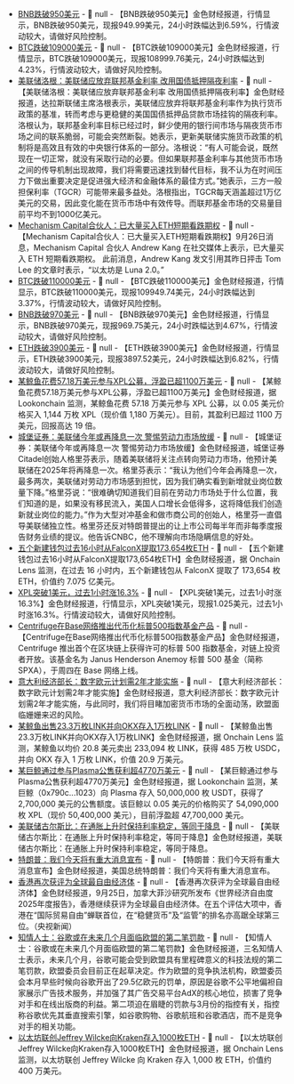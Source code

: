 - [BNB跌破950美元]() - 📰 null - 【BNB跌破950美元】金色财经报道，行情显示，BNB跌破950美元，现报949.99美元，24小时跌幅达到6.59%，行情波动较大，请做好风险控制。
- [BTC跌破109000美元]() - 📰 null - 【BTC跌破109000美元】金色财经报道，行情显示，BTC跌破109000美元，现报108999.76美元，24小时跌幅达到4.23%，行情波动较大，请做好风险控制。
- [美联储洛根：美联储应放弃联邦基金利率 改用国债抵押隔夜利率](https://flash.jin10.com/detail/20250926015115178800) - 📰 null - 【美联储洛根：美联储应放弃联邦基金利率 改用国债抵押隔夜利率】金色财经报道，达拉斯联储主席洛根表示，美联储应放弃将联邦基金利率作为执行货币政策的基准，转而考虑与更稳健的美国国债抵押品贷款市场挂钩的隔夜利率。洛根认为，联邦基金利率目标已经过时，鲜少使用的银行间市场与隔夜货币市场之间的联系脆弱，可能会突然断裂。她表示，更新美联储实施货币政策的机制将是高效且有效的中央银行体系的一部分。洛根说：“有人可能会说，既然现在一切正常，就没有采取行动的必要。但如果联邦基金利率与其他货币市场之间的传导机制出现故障，我们将需要迅速找到替代目标，我不认为在时间压力下做出重要决定是促进强大经济和金融体系的最佳方式。”她表示，三方一般担保利率（TGCR）可能带来最多益处。洛根指出，TGCR每天涵盖超过1万亿美元的交易，因此变化能在货币市场中有效传导。而联邦基金市场的交易量目前平均不到1000亿美元。
- [Mechanism Capital合伙人：已大量买入ETH短期看跌期权](https://x.com/Rewkang/status/1971257886346183075) - 📰 null - 【Mechanism Capital合伙人：已大量买入ETH短期看跌期权】9月26日消息，Mechanism Capital 合伙人 Andrew Kang 在社交媒体上表示，已大量买入 ETH 短期看跌期权。 
此前消息，Andrew Kang 发文引用其昨日抨击 Tom Lee 的文章时表示，“以太坊是 Luna 2.0。”
- [BTC跌破110000美元]() - 📰 null - 【BTC跌破110000美元】金色财经报道，行情显示，BTC跌破110000美元，现报109949.74美元，24小时跌幅达到3.37%，行情波动较大，请做好风险控制。
- [BNB跌破970美元]() - 📰 null - 【BNB跌破970美元】金色财经报道，行情显示，BNB跌破970美元，现报969.75美元，24小时跌幅达到4.67%，行情波动较大，请做好风险控制。
- [ETH跌破3900美元]() - 📰 null - 【ETH跌破3900美元】金色财经报道，行情显示，ETH跌破3900美元，现报3897.52美元，24小时跌幅达到6.82%，行情波动较大，请做好风险控制。
- [某鲸鱼花费57.18万美元参与XPL公募，浮盈已超1100万美元](https://x.com/lookonchain/status/1971260006000664916) - 📰 null - 【某鲸鱼花费57.18万美元参与XPL公募，浮盈已超1100万美元】金色财经报道，据 Lookonchain 监测，某鲸鱼花费 57.18 万美元参与 XPL 公募，以 0.05 美元价格买入 1,144 万枚 XPL（现价值 1,180 万美元）。目前，其盈利已超过 1100 万美元，回报高达 19 倍。
- [城堡证券：美联储今年或再降息一次 警惕劳动力市场放缓](https://flash.jin10.com/detail/20250926005140422800) - 📰 null - 【城堡证券：美联储今年或再降息一次 警惕劳动力市场放缓】金色财经报道，城堡证券Citadel创始人格里芬表示，随着美联储将关注点转向劳动力市场，他预计美联储在2025年将再降息一次。格里芬表示：“我认为他们今年会再降息一次，最多两次，美联储对劳动力市场感到担忧，因为我们确实看到新增就业岗位数量下降。”格里芬说：“很难确切知道我们目前在劳动力市场处于什么位置，我们知道的是，如果没有移民流入，美国人口增长会低得多，这将降低我们创造新就业岗位的能力。”作为大型对冲基金和做市商公司的创始人，格里芬一直倡导美联储独立性。格里芬还反对特朗普提出的让上市公司每半年而非每季度报告财务业绩的提议。他告诉CNBC，他不理解向市场隐瞒信息的好处。
- [五个新建钱包过去16小时从FalconX提取173,654枚ETH](https://x.com/OnchainLens/status/1971256524195627024) - 📰 null - 【五个新建钱包过去16小时从FalconX提取173,654枚ETH】金色财经报道，据 Onchain Lens 监测，在过去 16 小时内，五个新建钱包从 FalconX 提取了 173,654 枚 ETH，价值约 7.075 亿美元。
- [XPL突破1美元，过去1小时涨16.3%]() - 📰 null - 【XPL突破1美元，过去1小时涨16.3%】金色财经报道，行情显示，XPL突破1美元，现报1.025美元，过去1小时涨16.3%。行情波动较大，请做好风险控制。
- [Centrifuge在Base网络推出代币化标普500指数基金产品](https://www.coindesk.com/business/2025/09/25/centrifuge-launches-tokenized-s-and-p-500-index-fund-on-coinbase-s-base-network) - 📰 null - 【Centrifuge在Base网络推出代币化标普500指数基金产品】金色财经报道，Centrifuge 推出首个在区块链上获得许可的标普 500 指数基金，对链上投资者开放。该基金名为 Janus Henderson Anemoy 标普 500 基金（简称 SPXA），于周四在 Base 网络上线。
- [意大利经济部长：数字欧元计划需2年才能实施](https://flash.jin10.com/detail/20250926002923553800) - 📰 null - 【意大利经济部长：数字欧元计划需2年才能实施】金色财经报道，意大利经济部长：数字欧元计划需2年才能实施，与此同时，我们将目睹加密货币市场的全面动荡，欧盟面临姗姗来迟的风险。
- [某鲸鱼出售23.3万枚LINK并向OKX存入1万枚LINK](https://x.com/OnchainLens/status/1971249254766362831) - 📰 null - 【某鲸鱼出售23.3万枚LINK并向OKX存入1万枚LINK】金色财经报道，据 Onchain Lens 监测，某鲸鱼以均价 20.8 美元卖出 233,094 枚 LINK，获得 485 万枚 USDC，并向 OKX 存入 1 万枚 LINK，价值 20.9 万美元。
- [某巨鲸通过参与Plasma公售获利超4770万美元](https://x.com/lookonchain/status/1971250697078542676) - 📰 null - 【某巨鲸通过参与Plasma公售获利超4770万美元】金色财经报道，据 Lookonchain 监测，某巨鲸（0x790c...1023）向 Plasma 存入 50,000,000 枚 USDT，获得了 2,700,000 美元的公售额度。该巨鲸以 0.05 美元的价格购买了 54,090,000 枚 XPL（现价 50,400,000 美元），目前浮盈超 47,700,000 美元。
- [美联储古尔斯比：在通胀上升时保持利率稳定，等同于降息](https://flash.jin10.com/detail/20250926000033215800) - 📰 null - 【美联储古尔斯比：在通胀上升时保持利率稳定，等同于降息】金色财经报道，美联储古尔斯比：在通胀上升时保持利率稳定，等同于降息。
- [特朗普：我们今天将有重大消息宣布](https://flash.jin10.com/detail/20250926000139892800) - 📰 null - 【特朗普：我们今天将有重大消息宣布】金色财经报道，美国总统特朗普：我们今天将有重大消息宣布。
- [​香港再次获评为全球最自由经济体](https://flash.jin10.com/detail/20250925235148650800) - 📰 null - 【​香港再次获评为全球最自由经济体】金色财经报道，9月25日，加拿大菲沙研究所发布《世界经济自由度2025年度报告》，香港继续获评为全球最自由经济体。在五个评估大项中，香港在“国际贸易自由”蝉联首位，在“稳健货币”及“监管”的排名亦高踞全球第三位。（央视新闻）
- [知情人士：谷歌或在未来几个月面临欧盟的第二笔罚款](https://flash.jin10.com/detail/20250925232249271800) - 📰 null - 【知情人士：谷歌或在未来几个月面临欧盟的第二笔罚款】金色财经报道，三名知情人士表示，未来几个月，谷歌可能会受到欧盟具有里程碑意义的科技法规的第二笔罚款，欧盟委员会目前正在起草决定。作为欧盟的竞争执法机构，欧盟委员会本月早些时候向谷歌开出了29.5亿欧元的罚单，原因是谷歌不公平地偏袒自家展示广告技术服务，并加强了其广告交易平台AdX的核心地位，损害了竞争对手和在线出版商的利益。第二项迫在眉睫的罚款与3月份的指控有关，指控称谷歌优先其垂直搜索引擎，如谷歌购物、谷歌航班和谷歌酒店，而不是竞争对手的相关功能。
- [以太坊联创Jeffrey Wilcke向Kraken存入1000枚ETH](https://x.com/OnchainLens/status/1971240445100617805) - 📰 null - 【以太坊联创Jeffrey Wilcke向Kraken存入1000枚ETH】金色财经报道，据 Onchain Lens 监测，以太坊联创 Jeffrey Wilcke 向 Kraken 存入 1,000 枚 ETH，价值约 400 万美元。

